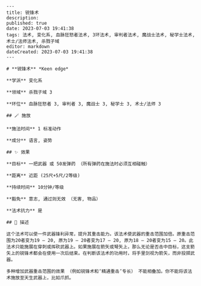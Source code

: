 
    ---
    title: 锐锋术
    description: 
    published: true
    date: 2023-07-03 19:41:38
    tags: 法术, 变化系, 血脉狂怒者法术, 3环法术, 审判者法术, 魔战士法术, 秘学士法术, 术士/法师法术, 杀戮子域
    editor: markdown
    dateCreated: 2023-07-03 19:41:38
    ---

    # **锐锋术** *Keen edge*

    **学派** 变化系 

    **领域** 杀戮子域 3

    **环位** 血脉狂怒者 3, 审判者 3, 魔战士 3, 秘学士 3, 术士/法师 3

    ## 🪄 施放

    **施法时间** 1 标准动作

    **成分** 语言, 姿势

    ## ✨ 效果 

    **目标** 一把武器 或 50发弹药 （所有弹药在施法时必须互相碰触） 

    **距离** 近距 (25尺+5尺/2等级)  

    **持续时间** 10分钟/等级 

    **豁免** 意志, 通过则无效 （无害, 物品）

    **法术抗力** 是

    ## 📖 描述

    这个法术可以使一件武器锋利异常，提升其重击能力。该法术使武器的重击范围加倍。原重击范围为20者变为19 – 20, 原为19 – 20者变为17 – 20, 原为18 – 20者变为15 – 20。此法术只能施展在穿刺或挥砍武器上。如果施展在箭矢或弩矢上，那么无论是否击中目标，这支箭矢上的锐锋术都会在使用一次后结束。在判断该法术的功用时，将手里剑视为箭矢，而非投掷武器。

    多种增加武器重击范围的效果 （例如锐锋术和‘精通重击’专长） 不能相叠加。你不能将该法术施放至天生武器上，比如爪抓。
    